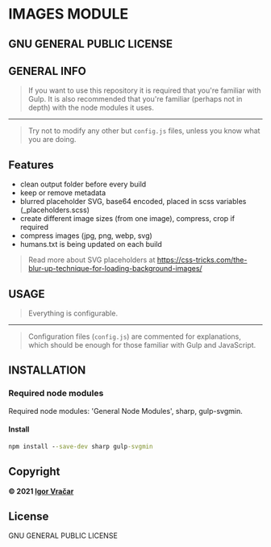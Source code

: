 # IMAGES MODULE

## GNU GENERAL PUBLIC LICENSE

## GENERAL INFO

> If you want to use this repository it is required that you're familiar with Gulp.
> It is also recommended that you're familiar (perhaps not in depth) with the node modules it uses.

---

> Try not to modify any other but `config.js` files, unless you know what you are doing.

## Features

-  clean output folder before every build
-  keep or remove metadata
-  blurred placeholder SVG, base64 encoded, placed in scss variables (\_placeholders.scss)
-  create different image sizes (from one image), compress, crop if required
-  compress images (jpg, png, webp, svg)
-  humans.txt is being updated on each build

> Read more about SVG placeholders at <https://css-tricks.com/the-blur-up-technique-for-loading-background-images/>

## USAGE

> Everything is configurable.

---

> Configuration files (`config.js`) are commented for explanations, which should be enough for those familiar with Gulp and JavaScript.

## INSTALLATION

### Required node modules

Required node modules: 'General Node Modules', sharp, gulp-svgmin.

#### Install

```cmd
npm install --save-dev sharp gulp-svgmin
```

## Copyright

**© 2021 [Igor Vračar](https://www.igorvracar.com)**

## License

GNU GENERAL PUBLIC LICENSE

